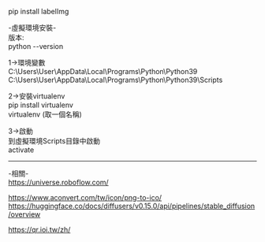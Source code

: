 
pip install labelImg  



-虛擬環境安裝-  
版本:  
python --version  
  
1->環境變數  
C:\Users\User\AppData\Local\Programs\Python\Python39  
C:\Users\User\AppData\Local\Programs\Python\Python39\Scripts  
  
2->安裝virtualenv  
pip install virtualenv  
virtualenv (取一個名稱)  
  
3->啟動  
到虛擬環境Scripts目錄中啟動  
activate  

  
----------------------------------------------------------------------------------------------------    
  
-相關-  
https://universe.roboflow.com/  

https://www.aconvert.com/tw/icon/png-to-ico/  
https://huggingface.co/docs/diffusers/v0.15.0/api/pipelines/stable_diffusion/overview  

https://qr.ioi.tw/zh/

